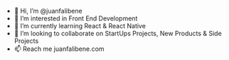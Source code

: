 - 👋 Hi, I’m @juanfalibene
- 👀 I’m interested in Front End Development
- 🌱 I’m currently learning React & React Native
- 💞️ I’m looking to collaborate on StartUps Projects, New Products & Side Projects
- 📫 Reach me juanfalibene.com

<!---
juanfalibene/juanfalibene is a ✨ special ✨ repository because its `README.md` (this file) appears on your GitHub profile.
You can click the Preview link to take a look at your changes.
--->
